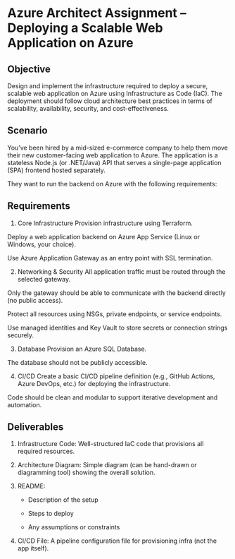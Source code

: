 # Azure Architect Assignment – Deploying a Scalable Web Application on Azure
## Objective
Design and implement the infrastructure required to deploy a secure, scalable web application on Azure using Infrastructure as Code (IaC). The deployment should follow cloud architecture best practices in terms of scalability, availability, security, and cost-effectiveness.

## Scenario
You’ve been hired by a mid-sized e-commerce company to help them move their new customer-facing web application to Azure. The application is a stateless Node.js (or .NET/Java) API that serves a single-page application (SPA) frontend hosted separately.

They want to run the backend on Azure with the following requirements:

## Requirements
1. Core Infrastructure
Provision infrastructure using Terraform.

Deploy a web application backend on Azure App Service (Linux or Windows, your choice).

Use Azure Application Gateway as an entry point with SSL termination.

2. Networking & Security
All application traffic must be routed through the selected gateway.

Only the gateway should be able to communicate with the backend directly (no public access).

Protect all resources using NSGs, private endpoints, or service endpoints.

Use managed identities and Key Vault to store secrets or connection strings securely.

3. Database
Provision an Azure SQL Database.

The database should not be publicly accessible.

4. CI/CD
Create a basic CI/CD pipeline definition (e.g., GitHub Actions, Azure DevOps, etc.) for deploying the infrastructure.

Code should be clean and modular to support iterative development and automation.

## Deliverables
1. Infrastructure Code: Well-structured IaC code that provisions all required resources.

2. Architecture Diagram: Simple diagram (can be hand-drawn or diagramming tool) showing the overall solution.

3. README:

    - Description of the setup

    - Steps to deploy

    - Any assumptions or constraints

4. CI/CD File: A pipeline configuration file for provisioning infra (not the app itself).